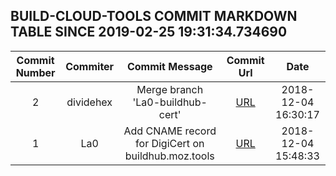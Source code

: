 ## BUILD-CLOUD-TOOLS COMMIT MARKDOWN TABLE SINCE 2019-02-25 19:31:34.734690

| Commit Number | Commiter | Commit Message | Commit Url | Date | 
|:---:|:----:|:----------------------------------:|:------:|:----:| 
|2|dividehex|Merge branch 'La0-buildhub-cert'|[URL](https://github.com/mozilla-releng/build-cloud-tools/commit/3962e62c72251ae9fc531bdb5b14ba40243a5b70)|2018-12-04 16:30:17
|1|La0|Add CNAME record for DigiCert on buildhub.moz.tools|[URL](https://github.com/mozilla-releng/build-cloud-tools/commit/7fe44bf80d48b949c4d65c7642e3e4b69780af84)|2018-12-04 15:48:33


